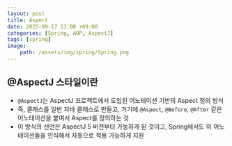 ```yaml
---
layout: post
title: Aspect
date: 2025-09-17 13:00 +09:00
categories: [Spring, AOP, AspectJ]
tags: [spring]
image:
    path: /assets/img/spring/Spring.png
---
```


## @AspectJ 스타일이란

- `@AspectJ`는 AspectJ 프로젝트에서 도입된 어노테이션 기반의 Aspect 정의 방식
- 즉, 클래스를 일반 자바 클래스로 만들고, 거기에 `@Aspect`, `@Before`, `@After` 같은 어노테이션을 붙여서 Aspect를 정의하는 것
- 이 방식의 선언은 AspectJ 5 버전부터 가능하게 된 것이고, Spring에서도 이 어노테이션들을 인식해서 자동으로 적용 가능하게 지원

<br>

## 